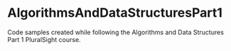 # AlgorithmsAndDataStructuresPart1
Code samples created while following the Algorithms and Data Structures Part 1 PluralSight course.
